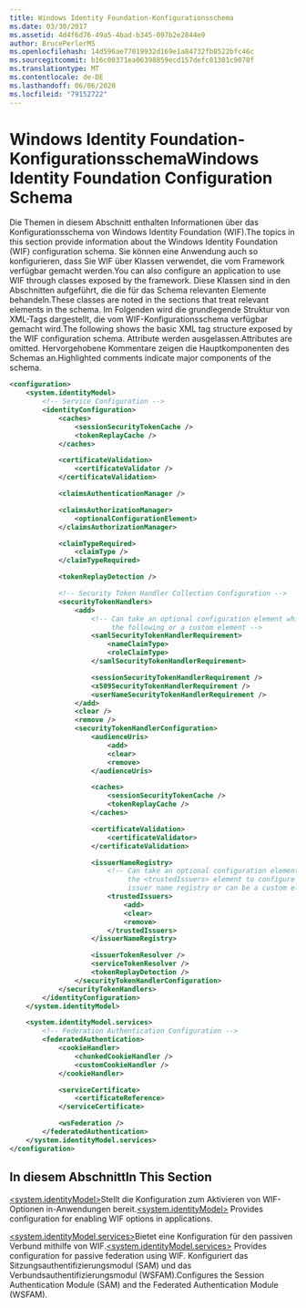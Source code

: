 ```yaml
---
title: Windows Identity Foundation-Konfigurationsschema
ms.date: 03/30/2017
ms.assetid: 4d4f6d76-49a5-4bad-b345-097b2e2844e9
author: BrucePerlerMS
ms.openlocfilehash: 14d596ae77019932d169e1a84732fb8522bfc46c
ms.sourcegitcommit: b16c00371ea06398859ecd157defc81301c9070f
ms.translationtype: MT
ms.contentlocale: de-DE
ms.lasthandoff: 06/06/2020
ms.locfileid: "79152722"
---
```

# <a name="windows-identity-foundation-configuration-schema"></a><span data-ttu-id="12a53-102">Windows Identity Foundation-Konfigurationsschema</span><span class="sxs-lookup"><span data-stu-id="12a53-102">Windows Identity Foundation Configuration Schema</span></span>

<span data-ttu-id="12a53-103">Die Themen in diesem Abschnitt enthalten Informationen über das Konfigurationsschema von Windows Identity Foundation (WIF).</span><span class="sxs-lookup"><span data-stu-id="12a53-103">The topics in this section provide information about the Windows Identity Foundation (WIF) configuration schema.</span></span> <span data-ttu-id="12a53-104">Sie können eine Anwendung auch so konfigurieren, dass Sie WIF über Klassen verwendet, die vom Framework verfügbar gemacht werden.</span><span class="sxs-lookup"><span data-stu-id="12a53-104">You can also configure an application to use WIF through classes exposed by the framework.</span></span> <span data-ttu-id="12a53-105">Diese Klassen sind in den Abschnitten aufgeführt, die die für das Schema relevanten Elemente behandeln.</span><span class="sxs-lookup"><span data-stu-id="12a53-105">These classes are noted in the sections that treat relevant elements in the schema.</span></span> <span data-ttu-id="12a53-106">Im Folgenden wird die grundlegende Struktur von XML-Tags dargestellt, die vom WIF-Konfigurationsschema verfügbar gemacht wird.</span><span class="sxs-lookup"><span data-stu-id="12a53-106">The following shows the basic XML tag structure exposed by the WIF configuration schema.</span></span> <span data-ttu-id="12a53-107">Attribute werden ausgelassen.</span><span class="sxs-lookup"><span data-stu-id="12a53-107">Attributes are omitted.</span></span> <span data-ttu-id="12a53-108">Hervorgehobene Kommentare zeigen die Hauptkomponenten des Schemas an.</span><span class="sxs-lookup"><span data-stu-id="12a53-108">Highlighted comments indicate major components of the schema.</span></span>  
  
```xml  
<configuration>  
    <system.identityModel>  
        <!-- Service Configuration -->  
        <identityConfiguration>  
            <caches>  
                <sessionSecurityTokenCache />  
                <tokenReplayCache />  
            </caches>  

            <certificateValidation>  
                <certificateValidator />
            </certificateValidation>  

            <claimsAuthenticationManager />  

            <claimsAuthorizationManager>  
                <optionalConfigurationElement>  
            </claimsAuthorizationManager>  

            <claimTypeRequired>  
                <claimType />
            </claimTypeRequired>  

            <tokenReplayDetection />  

            <!-- Security Token Handler Collection Configuration -->  
            <securityTokenHandlers>  
                <add>  
                    <!-- Can take an optional configuration element which can be one of  
                         the following or a custom element -->  
                    <samlSecurityTokenHandlerRequirement>  
                        <nameClaimType>  
                        <roleClaimType>
                    </samlSecurityTokenHandlerRequirement>  

                    <sessionSecurityTokenHandlerRequirement />  
                    <x509SecurityTokenHandlerRequirement />  
                    <userNameSecurityTokenHandlerRequirement />  
                </add>  
                <clear />  
                <remove />  
                <securityTokenHandlerConfiguration>  
                    <audienceUris>  
                        <add>  
                        <clear>  
                        <remove>  
                    </audienceUris>  

                    <caches>  
                        <sessionSecurityTokenCache />  
                        <tokenReplayCache />  
                    </caches>  

                    <certificateValidation>  
                        <certificateValidator>
                    </certificateValidation>  

                    <issuerNameRegistry>  
                        <!-- Can take an optional configuration element which can be   
                             the <trustedIssuers> element to configure a configuration-based  
                             issuer name registry or can be a custom element -->  
                        <trustedIssuers>  
                            <add>  
                            <clear>  
                            <remove>  
                        </trustedIssuers>  
                    </issuerNameRegistry>  

                    <issuerTokenResolver />  
                    <serviceTokenResolver />  
                    <tokenReplayDetection />  
                </securityTokenHandlerConfiguration>  
            </securityTokenHandlers>  
        </identityConfiguration>  
    </system.identityModel>  

    <system.identityModel.services>  
        <!-- Federation Authentication Configuration -->  
        <federatedAuthentication>  
            <cookieHandler>  
                <chunkedCookieHandler />  
                <customCookieHandler />  
            </cookieHandler>  

            <serviceCertificate>  
                <certificateReference>  
            </serviceCertificate>  

            <wsFederation />  
        </federatedAuthentication>  
    </system.identityModel.services>  
</configuration>  
```  
  
## <a name="in-this-section"></a><span data-ttu-id="12a53-109">In diesem Abschnitt</span><span class="sxs-lookup"><span data-stu-id="12a53-109">In This Section</span></span>  

<span data-ttu-id="12a53-110">[\<system.identityModel>](system-identitymodel.md)Stellt die Konfiguration zum Aktivieren von WIF-Optionen in-Anwendungen bereit.</span><span class="sxs-lookup"><span data-stu-id="12a53-110">[\<system.identityModel>](system-identitymodel.md) Provides configuration for enabling WIF options in applications.</span></span>  
  
<span data-ttu-id="12a53-111">[\<system.identityModel.services>](system-identitymodel-services.md)Bietet eine Konfiguration für den passiven Verbund mithilfe von WIF.</span><span class="sxs-lookup"><span data-stu-id="12a53-111">[\<system.identityModel.services>](system-identitymodel-services.md) Provides configuration for passive federation using WIF.</span></span> <span data-ttu-id="12a53-112">Konfiguriert das Sitzungsauthentifizierungsmodul (SAM) und das Verbundsauthentifizierungsmodul (WSFAM).</span><span class="sxs-lookup"><span data-stu-id="12a53-112">Configures the Session Authentication Module (SAM) and the Federated Authentication Module (WSFAM).</span></span>
